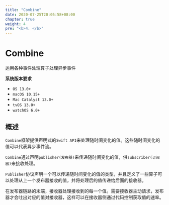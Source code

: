 ```yaml
---
title: "Combine"
date: 2020-07-25T20:05:58+08:00
chapter: true
weight: 4
pre: "<b>4. </b>"
---
```


# Combine

运用各种事件处理算子处理异步事件

**系统版本要求**
- `OS 13.0+`
- `macOS 10.15+`
- `Mac Catalyst 13.0+`
- `tvOS 13.0+`
- `watchOS 6.0+`

## 概述

`Combine`框架提供声明式的`Swift API`来处理随时间变化的值。这些随时间变化的值可以代表异步事件流。

`Combine`通过声明`publisher(发布器)`来传递随时间变化的值，供`subscriber(订阅器)`来接收处理。

`Publisher`协议声明一个可以传递随时间变化的值的类型，并且定义了一些算子可以处理从上一个发布器接收的值，并将处理后的值传递给后面的接收器。

在发布器链路的末端，接收器处理接收到的每一个值。需要接收器主动请求，发布器才会吐出对应的值对接收器，这样可以在接收器侧通过代码控制获取值的速率。

